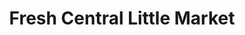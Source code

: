 ---
title: "Fresh Central Little Market"
url: /brooklyn/fresh-central-little-market/
shop: greengrocer
---